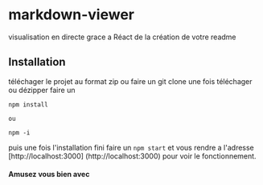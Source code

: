# markdown-viewer 
 visualisation en directe grace a Réact de la création de votre readme

## Installation 
téléchager le projet au format zip ou faire un git clone 
une fois téléchager ou dézipper 
faire un 

```
npm install

ou

npm -i
```

puis une fois l'installation fini faire un `npm start`
et vous rendre a l'adresse [http://localhost:3000] (http://localhost:3000) 
pour voir le fonctionnement.


#### Amusez vous bien avec


